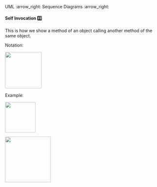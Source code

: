<link rel="stylesheet" href="{{baseUrl}}/css/textbook.css">

<div class="website-content">

<div id="path">UML :arrow_right: Sequence Diagrams :arrow_right:</div>

<div id="title">

#### Self Invocation :two:

</div>

<div id="body">

This is how we show a method of an object calling another method of the same object.

Notation:

<img src="{{baseUrl}}/uml/sequenceDiagrams/selfInvocation/images/notation.png" height="120" />
<p/>

<tip-box>

Example:

<img src="{{baseUrl}}/uml/sequenceDiagrams/selfInvocation/images/logic.png" height="100" />
<p/>

<img src="{{baseUrl}}/uml/sequenceDiagrams/selfInvocation/images/object.png" height="150" />
<p/>

</tip-box>

</div>

</div>
